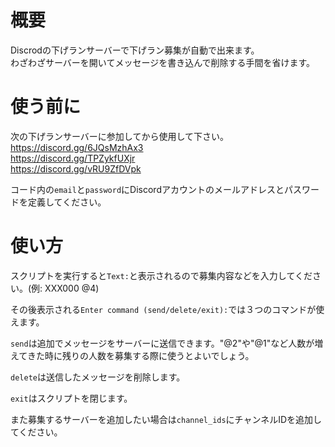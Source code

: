 # 概要
Discrodの下げランサーバーで下げラン募集が自動で出来ます。  
わざわざサーバーを開いてメッセージを書き込んで削除する手間を省けます。

# 使う前に
次の下げランサーバーに参加してから使用して下さい。  
https://discord.gg/6JQsMzhAx3  
https://discord.gg/TPZykfUXjr  
https://discord.gg/vRU9ZfDVpk  

コード内の`email`と`password`にDiscordアカウントのメールアドレスとパスワードを定義してください。

# 使い方
スクリプトを実行すると`Text:`と表示されるので募集内容などを入力してください。(例: XXX000 @4)  

その後表示される`Enter command (send/delete/exit):`では３つのコマンドが使えます。  

`send`は追加でメッセージをサーバーに送信できます。"@2"や"@1"など人数が増えてきた時に残りの人数を募集する際に使うとよいでしょう。  

`delete`は送信したメッセージを削除します。  

`exit`はスクリプトを閉じます。  

また募集するサーバーを追加したい場合は`channel_ids`にチャンネルIDを追加してください。
